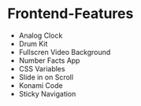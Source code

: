 # Frontend-Features
- Analog Clock
- Drum Kit
- Fullscren Video Background 
- Number Facts App
- CSS Variables
- Slide in on Scroll
- Konami Code
- Sticky Navigation
